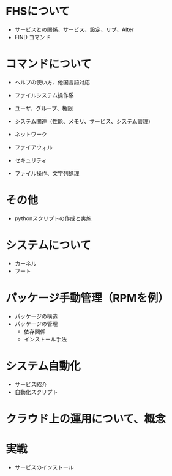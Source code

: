 # FHSについて 

- サービスとの関係、サービス、設定、リブ、Alter
- FIND コマンド


# コマンドについて

- ヘルプの使い方、他国言語対応

- ファイルシステム操作系
- ユーザ、グループ、権限
- システム関連（性能、メモリ、サービス、システム管理）
- ネットワーク
- ファイアウォル
- セキュリティ
- ファイル操作、文字列処理

# その他

- pythonスクリプトの作成と実施


# システムについて

- カーネル
- ブート

# パッケージ手動管理（RPMを例）

- パッケージの構造
- パッケージの管理
  - 依存関係
  - インストール手法

# システム自動化

- サービス紹介
- 自動化スクリプト

# クラウド上の運用について、概念

# 実戦

- サービスのインストール
